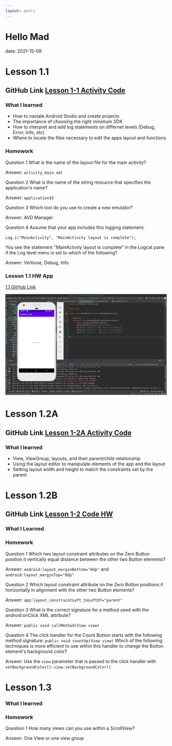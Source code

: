 ```yaml
---
layout: posts
---
```


# Hello Mad

date: 2021-15-09

# Lesson 1.1
## GitHub Link [Lesson 1-1 Activity Code](https://github.com/tophbuddy/cs5520_cholzheu_projects/tree/main/CS5520/Assingment1/lesson1_1)

### What I learned

- How to naviate Android Studio and create projects
- The importance of choosing the right minimum SDK
- How to interpret and add log statements on differnet levels (Debug, Error, Info, etc)
- Where to locate the files necessary to edit the apps layout and functions

### Homework

Question 1 
What is the name of the layout file for the main activity?

Answer: `activity_main.xml`

Question 2
What is the name of the string resource that specifies the application's name?

Answer: `applicationId`

Question 3
Which tool do you use to create a new emulator?

Answer: AVD Manager

Question 4
Assume that your app includes this logging statement:

`Log.i("MainActivity", "MainActivity layout is complete");`

You see the statement "MainActivity layout is complete" in the Logcat pane if the Log level menu is set to which of the following?

Answer: Verbose, Debug, Info

### Lesson 1.1 HW App

[1.1 GitHub Link](https://github.com/tophbuddy/cs5520_cholzheu_projects/tree/main/CS5520/Lesson1_1_hw)

![HW1_Screenshot1](https://github.com/tophbuddy/cs5520_cholzheu_projects/blob/main/CS5520/Project_Images/Screen%20Shot%202021-09-15%20at%208.19.18%20PM.png?raw=true)

# Lesson 1.2A
## GitHub Link [Lesson 1-2A Activity Code](https://github.com/tophbuddy/cs5520_cholzheu_projects/tree/main/CS5520/Lesson1_2/hello_toast)

### What I learned

- View, ViewGroup, layouts, and their parent/child relationship
- Using the layout editor to manipulate elements of the app and the layout
- Setting layout width and height to match the constraints set by the parent

# Lesson 1.2B
## GitHub Link [Lesson 1-2 Code HW](https://github.com/tophbuddy/cs5520_cholzheu_projects/tree/main/CS5520/Lesson1_2/HelloConstraint)

### What I Learned

### Homework

Question 1
Which two layout constraint attributes on the Zero Button position it vertically equal distance between the other two Button elements?

Answer: `android:layout_marginBottom="8dp"` and `android:layout_marginTop="8dp"`

Question 2
Which layout constraint attribute on the Zero Button positions it horizontally in alignment with the other two Button elements?

Answer: `app:layout_constraintLeft_toLeftOf="parent"`

Question 3
What is the correct signature for a method used with the android:onClick XML attribute?

Answer: `public void callMethod(View view)`

Question 4
The click handler for the Count Button starts with the following method signature:
`public void countUp(View view)`
Which of the following techniques is more efficient to use within this handler to change the Button element's background color?

Answer: Use the `view` parameter that is passed to the click handler with `setBackgroundColor()`: `view.setBackgroundColor()`

# Lesson 1.3

### What I learned

### Homework

Question 1 
How many views can you use within a ScrollView?

Answer: One View or one view group
